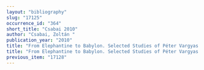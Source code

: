 ```yaml
---
layout: "bibliography"
slug: "17125"
occurrence_id: "364"
short_title: "Csabai 2010"
author: "Csabai, Zoltán "
publication_year: "2010"
title: "From Elephantine to Babylon. Selected Studies of Péter Vargyas on Ancient Near Eastern Economy"
title: "From Elephantine to Babylon. Selected Studies of Péter Vargyas on Ancient Near Eastern Economy"
previous_item: "17128"
---
```

